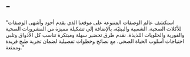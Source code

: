 # -
"استكشف عالم الوصفات المتنوعة على موقعنا الذي يقدم أجود وأشهى الوصفات للأكلات الصحية، الشعبية والبيتيّة، بالإضافة إلى تشكيلة مميزة من المشروبات الصحية والفورية والحلويات اللذيذة. نقدم طرق تحضير سهلة ومبتكرة تناسب كل الأذواق وتلبي احتياجات أسلوب الحياة الصحي، مع نصائح وخطوات تفصيلية لضمان تجربة طبخ فريدة وممتعة."
